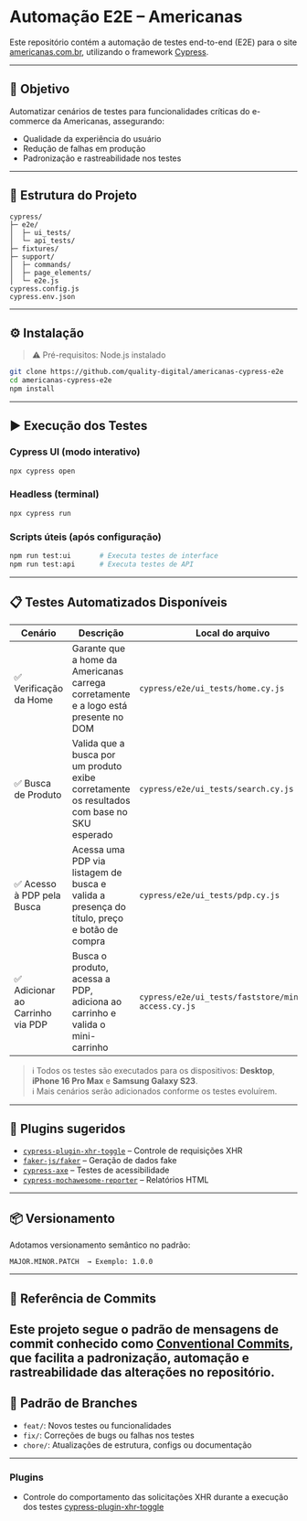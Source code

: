 # Automação E2E – Americanas

Este repositório contém a automação de testes end-to-end (E2E) para o site [americanas.com.br](https://www.americanas.com.br), utilizando o framework [Cypress](https://www.cypress.io/).

---

## 🎯 Objetivo

Automatizar cenários de testes para funcionalidades críticas do e-commerce da Americanas, assegurando:

- Qualidade da experiência do usuário
- Redução de falhas em produção
- Padronização e rastreabilidade nos testes

---

## 📁 Estrutura do Projeto

```
cypress/
├─ e2e/
│  ├─ ui_tests/
│  └─ api_tests/
├─ fixtures/
├─ support/
│  ├─ commands/
│  ├─ page_elements/
│  └─ e2e.js
cypress.config.js
cypress.env.json
```

---

## ⚙️ Instalação

> ⚠️ Pré-requisitos: Node.js instalado

```bash
git clone https://github.com/quality-digital/americanas-cypress-e2e
cd americanas-cypress-e2e
npm install
```

---

## ▶️ Execução dos Testes

### Cypress UI (modo interativo)
```bash
npx cypress open
```

### Headless (terminal)
```bash
npx cypress run
```

### Scripts úteis (após configuração)

```bash
npm run test:ui       # Executa testes de interface
npm run test:api      # Executa testes de API
```

---

## 📋 Testes Automatizados Disponíveis

| Cenário                          | Descrição                                                                                      | Local do arquivo                                       | Comando individual                                                                      |
|----------------------------------|------------------------------------------------------------------------------------------------|--------------------------------------------------------|-----------------------------------------------------------------------------------------|
| ✅ Verificação da Home           | Garante que a home da Americanas carrega corretamente e a logo está presente no DOM           | `cypress/e2e/ui_tests/home.cy.js`                      | `npx cypress run --spec "cypress/e2e/ui_tests/home.cy.js"`                             |
| ✅ Busca de Produto              | Valida que a busca por um produto exibe corretamente os resultados com base no SKU esperado   | `cypress/e2e/ui_tests/search.cy.js`                    | `npx cypress run --spec "cypress/e2e/ui_tests/search.cy.js"`                            |
| ✅ Acesso à PDP pela Busca       | Acessa uma PDP via listagem de busca e valida a presença do título, preço e botão de compra   | `cypress/e2e/ui_tests/pdp.cy.js`                       | `npx cypress run --spec "cypress/e2e/ui_tests/pdp.cy.js"`                               |
| ✅ Adicionar ao Carrinho via PDP | Busca o produto, acessa a PDP, adiciona ao carrinho e valida o mini-carrinho                  | `cypress/e2e/ui_tests/faststore/minicart-access.cy.js` | `npx cypress run --spec "cypress/e2e/ui_tests/faststore/minicart-access.cy.js"`         |

> ℹ️ Todos os testes são executados para os dispositivos: **Desktop**, **iPhone 16 Pro Max** e **Samsung Galaxy S23**.  
> ℹ️ Mais cenários serão adicionados conforme os testes evoluírem.

---

## 🧩 Plugins sugeridos

- [`cypress-plugin-xhr-toggle`](https://www.npmjs.com/package/cypress-plugin-xhr-toggle) – Controle de requisições XHR
- [`faker-js/faker`](https://www.npmjs.com/package/@faker-js/faker) – Geração de dados fake
- [`cypress-axe`](https://www.npmjs.com/package/cypress-axe) – Testes de acessibilidade
- [`cypress-mochawesome-reporter`](https://www.npmjs.com/package/cypress-mochawesome-reporter) – Relatórios HTML

---

## 📦 Versionamento

Adotamos versionamento semântico no padrão:

```text
MAJOR.MINOR.PATCH  → Exemplo: 1.0.0
```

---
## 📘 Referência de Commits

Este projeto segue o padrão de mensagens de commit conhecido como [Conventional Commits](https://www.conventionalcommits.org/pt-br/v1.0.0/), que facilita a padronização, automação e rastreabilidade das alterações no repositório.
---
## 🌿 Padrão de Branches

- `feat/`: Novos testes ou funcionalidades
- `fix/`: Correções de bugs ou falhas nos testes
- `chore/`: Atualizações de estrutura, configs ou documentação

---
### Plugins

- Controle do comportamento das solicitações XHR durante a execução dos testes [cypress-plugin-xhr-toggle](https://www.npmjs.com/package/cypress-plugin-xhr-toggle)

